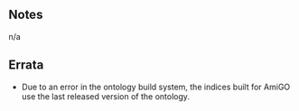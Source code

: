 
## Notes

n/a

## Errata

* Due to an error in the ontology build system, the indices built for
  AmiGO use the last released version of the ontology.

